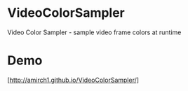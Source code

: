# VideoColorSampler
Video Color Sampler - sample video frame colors at runtime
# Demo
[http://amirch1.github.io/VideoColorSampler/]
